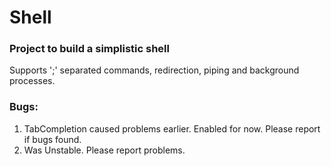 # Shell

### Project to build a simplistic shell

Supports ';' separated commands, redirection, piping and background processes.

### Bugs: 

1. TabCompletion caused problems earlier. Enabled for now. Please report if bugs found.
2. Was Unstable. Please report problems.
